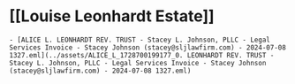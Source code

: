 # [[Louise Leonhardt Estate]]
	- [ALICE L. LEONHARDT REV. TRUST - Stacey L. Johnson, PLLC - Legal Services Invoice - Stacey Johnson (stacey@sljlawfirm.com) - 2024-07-08 1327.eml](../assets/ALICE_L_1728700199177_0. LEONHARDT REV. TRUST - Stacey L. Johnson, PLLC - Legal Services Invoice - Stacey Johnson (stacey@sljlawfirm.com) - 2024-07-08 1327.eml)